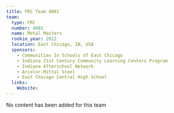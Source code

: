 ```yaml
---
title: FRC Team 4081
team:
  type: FRC
  number: 4081
  name: Metal Masters
  rookie_year: 2012
  location: East Chicago, IN, USA
  sponsors:
    - Communities In Schools of East Chicago
    - Indiana 21st Century Community Learning Centers Program
    - Indiana Afterschool Network
    - Arcelor-Mittal Steel
    - East Chicago Central High School
  links:
    Website: 
---
```

No content has been added for this team